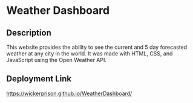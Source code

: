 # Weather Dashboard

## Description
This website provides the ability to see the current and 5 day forecasted weather at any city in the world. It was made with HTML, CSS, and JavaScript using the Open Weather API.


## Deployment Link
https://wickerprison.github.io/WeatherDashboard/
